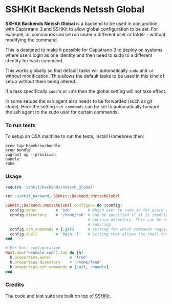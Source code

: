 # SSHKit Backends Netssh Global

**SSHKit Backends Netssh Global** is a backend to be used in conjunction with
Capistrano 3 and SSHKit to allow global configuration to be set. For example, 
all commands can be run under a different user or folder - without modifying the
command.

This is designed to make it possible for Capistrano 3 to deploy on systems where
users login as one identity and then need to sudo to a different identity for
each command.

This works globally so that default tasks will automatically `sudo` and `cd`
without modification. This allows the default tasks to be used in this kind of
setup without them being altered.

If a task specifically `sudo`'s or `cd`'s then the global setting will not take
effect.

In some setups the ssh agent also needs to be forwarded (such as git clone).
Here the setting `ssh_commands` can be set to automatically forward the ssh
agent to the sudo user for certain commands.

### To run tests

To setup an OSX machine to run the tests, install Homebrew then:

```
brew tap Homebrew/bundle
brew bundle
vagrant up --provision
bundle
rake
```

### Usage

```ruby
require 'sshkit/backends/netssh_global'

set :sshkit_backend, SSHKit::Backend::NetsshGlobal

SSHKit::Backend::NetsshGlobal.configure do |config|
  config.owner        = 'bob'       # Which user to sudo as for every command
  config.directory    = '/home/bob' # Can be specified if it is important to default commands to run in a 
                                    # certain directory. This can be used to overcome permission problems when
                                    # sudo'ing
  config.ssh_commands = [:git]      # Setting for which commands require SSH forwarding
  config.shell        = 'bash -l'   # Setting that allows the shell that sudo runs to be overriden
end

# Per host configuration
Host.new("example.com").tap do |h|
  h.properties.owner        = 'fred'
  h.properties.directory    = '/home/fred'
  h.properties.ssh_commands = [:git, :bundle]
end
```

### Credits

The code and test suite are built on top of [SSHKit](http://github.com/capistrano/sshkit).
